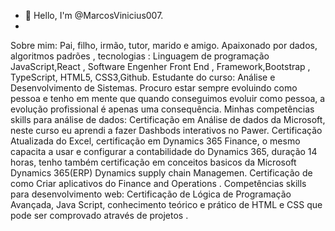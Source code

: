 - 👋 Hello, I'm @MarcosVinicius007.
- 
Sobre mim: Pai, filho, irmão, tutor, marido e amigo. Apaixonado por  dados, algoritmos  padrões , tecnologias : Linguagem de programação JavaScript,React , Software Engenher Front End , Framework,Bootstrap , TypeScript, HTML5, CSS3,Github.
 Estudante do curso: Análise e Desenvolvimento de Sistemas. Procuro estar  sempre evoluindo como pessoa e tenho em mente que quando conseguimos evoluir como pessoa,  a evolução profissional é apenas uma consequência. Minhas competências skills para análise de dados: Certificação em Análise de dados da Microsoft, neste curso eu aprendi a fazer Dashbods interativos no Pawer. Certificação Atualizada do Excel, certificação em  Dynamics 365 Finance, o mesmo capacita a usar e configurar a contabilidade do Dynamics 365, duração 14 horas,  tenho também certificação em conceitos basicos da Microsoft Dynamics 365(ERP) Dynamics supply chain Managemen.  Certificação de como Criar aplicativos do Finance and Operations . Competências skills para desenvolvimento web: Certificação de Lógica de Programação Avançada, Java Script, conhecimento teórico e prático de HTML e CSS que pode ser comprovado através de projetos .
